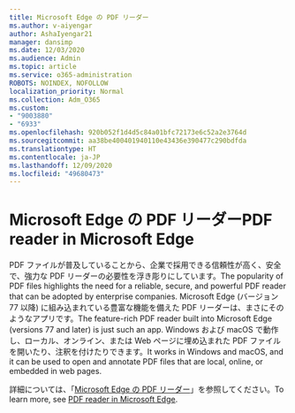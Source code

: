 ```yaml
---
title: Microsoft Edge の PDF リーダー
ms.author: v-aiyengar
author: AshaIyengar21
manager: dansimp
ms.date: 12/03/2020
ms.audience: Admin
ms.topic: article
ms.service: o365-administration
ROBOTS: NOINDEX, NOFOLLOW
localization_priority: Normal
ms.collection: Adm_O365
ms.custom:
- "9003880"
- "6933"
ms.openlocfilehash: 920b052f1d4d5c84a01bfc72173e6c52a2e3764d
ms.sourcegitcommit: aa38be400401940110e43436e390477c290bdfda
ms.translationtype: HT
ms.contentlocale: ja-JP
ms.lasthandoff: 12/09/2020
ms.locfileid: "49680473"
---
```

# <a name="pdf-reader-in-microsoft-edge"></a><span data-ttu-id="5913f-102">Microsoft Edge の PDF リーダー</span><span class="sxs-lookup"><span data-stu-id="5913f-102">PDF reader in Microsoft Edge</span></span>

<span data-ttu-id="5913f-103">PDF ファイルが普及していることから、企業で採用できる信頼性が高く、安全で、強力な PDF リーダーの必要性を浮き彫りにしています。</span><span class="sxs-lookup"><span data-stu-id="5913f-103">The popularity of PDF files highlights the need for a reliable, secure, and powerful PDF reader that can be adopted by enterprise companies.</span></span> <span data-ttu-id="5913f-104">Microsoft Edge (バージョン 77 以降) に組み込まれている豊富な機能を備えた PDF リーダーは、まさにそのようなアプリです。</span><span class="sxs-lookup"><span data-stu-id="5913f-104">The feature-rich PDF reader built into Microsoft Edge (versions 77 and later) is just such an app.</span></span> <span data-ttu-id="5913f-105">Windows および macOS で動作し、ローカル、オンライン、または Web ページに埋め込まれた PDF ファイルを開いたり、注釈を付けたりできます。</span><span class="sxs-lookup"><span data-stu-id="5913f-105">It works in Windows and macOS, and it can be used to open and annotate PDF files that are local, online, or embedded in web pages.</span></span>

<span data-ttu-id="5913f-106">詳細については、「[Microsoft Edge の PDF リーダー](https://go.microsoft.com/fwlink/?linkid=2140005)」を参照してください。</span><span class="sxs-lookup"><span data-stu-id="5913f-106">To learn more, see [PDF reader in Microsoft Edge](https://go.microsoft.com/fwlink/?linkid=2140005).</span></span>
